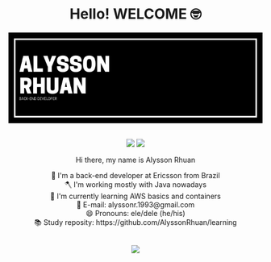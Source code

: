 <h1 align="center">Hello! WELCOME 🤓</h1>

<div align="center">
 <img align="center" src="ALYSSON RHUAN.png" alt="banner that says Alysson Rhuan, back-end developer">
</div>

<br />

<p align="center">
 <a href="https://www.instagram.com/alyssonrhuan/"><img src="https://img.shields.io/badge/instagram-%23E4405F.svg?&style=for-the-badge&logo=instagram&logoColor=white"></a>
 <a href="https://www.linkedin.com/in/alyssonrhuan/"><img src="https://img.shields.io/badge/linkedin-%230077B5.svg?&style=for-the-badge&logo=linkedin&logoColor=white"></a>
</p>

<p align="center">Hi there, my name is Alysson Rhuan</p>

<p align="center"> 
  🔭 I'm a back-end developer at Ericsson from Brazil<br />
  🪓 I'm working mostly with Java nowadays<br />
  🌱 I'm currently learning AWS basics and containers<br />
  💬 E-mail: alyssonr.1993@gmail.com<br />
  😄 Pronouns: ele/dele (he/his)<br />
  📚 Study reposity: https://github.com/AlyssonRhuan/learning<br />
</p>

<br />

 <div align="center">
  <a href="https://github.com/AlyssonRhuan">
  <img height="180em" src="https://github-readme-stats.vercel.app/api?username=AlyssonRhuan&show_icons=true&theme=dark&include_all_commits=true&count_private=true"/>
  </div>
  <div style="display: inline_block"><br>
</div>
